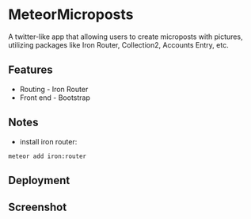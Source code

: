 # MeteorMicroposts
A twitter-like app that allowing users to create microposts with pictures, utilizing packages like Iron Router, Collection2, Accounts Entry, etc.

## Features

* Routing - Iron Router
* Front end - Bootstrap

## Notes
* install iron router:
```
meteor add iron:router
```
  
## Deployment

## Screenshot
